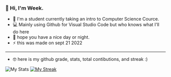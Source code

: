 ### :wave: Hi, I'm Week.

- :school_satchel: I'm a student currently taking an intro to Computer Science Cource. 
- :computer: Mainly using Github for Visual Studio Code but who knows what I'll do here
- :purple_heart: hope you have a nice day or night.
- :zap: this was made on sept 21 2022
---------------------
- :nerd_face: here is my github grade, stats, total contibutions, and streak :)

![My Stats](https://github-readme-stats.vercel.app/api?username=week2&show_icons=true&theme=tokyonight)
[![My Streak](http://github-readme-streak-stats.herokuapp.com?user=Week2&theme=tokyonight)](https://git.io/streak-stats)
